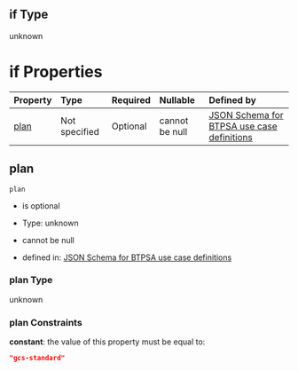 ## if Type

unknown

# if Properties

| Property      | Type          | Required | Nullable       | Defined by                                                                                                                                                                                                                                  |
| :------------ | :------------ | :------- | :------------- | :------------------------------------------------------------------------------------------------------------------------------------------------------------------------------------------------------------------------------------------ |
| [plan](#plan) | Not specified | Optional | cannot be null | [JSON Schema for BTPSA use case definitions](btpsa-usecase-properties-services-items-allof-1-then-allof-74-then-allof-1-if-properties-plan.md "undefined#/properties/services/items/allOf/1/then/allOf/74/then/allOf/1/if/properties/plan") |

## plan



`plan`

*   is optional

*   Type: unknown

*   cannot be null

*   defined in: [JSON Schema for BTPSA use case definitions](btpsa-usecase-properties-services-items-allof-1-then-allof-74-then-allof-1-if-properties-plan.md "undefined#/properties/services/items/allOf/1/then/allOf/74/then/allOf/1/if/properties/plan")

### plan Type

unknown

### plan Constraints

**constant**: the value of this property must be equal to:

```json
"gcs-standard"
```
